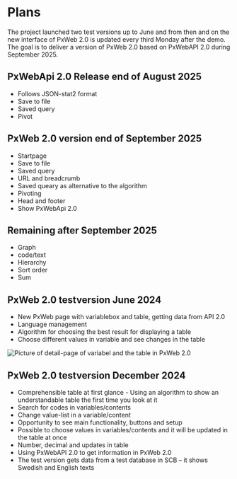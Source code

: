 # Plans

The project launched two test versions up to June and from then and on the new interface of PxWeb 2.0 is updated every third Monday after the demo. 
The goal is to deliver a version of PxWeb 2.0 based on PxWebAPI 2.0 during September 2025.

## PxWebApi 2.0 Release end of August 2025
- Follows JSON-stat2 format
- Save to file
- Saved query
- Pivot

## PxWeb 2.0 version end of September 2025 
- Startpage
- Save to file
- Saved query
- URL and breadcrumb
- Saved queary as alternative to the algorithm
- Pivoting
- Head and footer
- Show PxWebApi 2.0

## Remaining after September 2025
- Graph
- code/text
- Hierarchy
- Sort order
- Sum

## PxWeb 2.0 testversion June 2024
- New PxWeb page with variablebox and table, getting data from API 2.0 
- Language management
- Algorithm for choosing the best result for displaying a table
- Choose different values in variable and see changes in the table

![Picture of detail-page of variabel and the table in PxWeb 2.0](https://github.com/PxTools/PxWeb2/assets/81364833/39acd512-a589-4734-af96-4e76983f644d)

  ## PxWeb 2.0 testversion December 2024
- Comprehensible table at first glance - Using an algorithm to show an understandable table the first time you look at it
- Search for codes in variables/contents
- Change value-list in a variable/content
- Opportunity to see main functionality, buttons and setup
- Possible to choose values in variables/contents and it will be updated in the table at once
- Number, decimal and updates in table
- Using PxWebAPI 2.0 to get information in PxWeb 2.0
- The test version gets data from a test database in SCB – it shows Swedish and English texts


